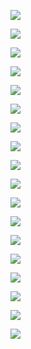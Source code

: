 ![](https://66.media.tumblr.com/2c0fd2f62314d5520687c053c77420bf/tumblr_nbbtv3XwNC1s0mbfho2_r1_400.gif)

![](http://i.imgur.com/8xy1wuI.gif)

![](https://media.giphy.com/media/dupLbHqgSlVGU/giphy.gif)

![](https://media.giphy.com/media/YPP27W7qyzHfG/giphy.gif)

![](https://media.giphy.com/media/bx60WiooupX8c/giphy.gif)

![](https://media.giphy.com/media/jUhfeaiN6vNKhFykxQ/giphy.gif)

![](https://media.giphy.com/media/9xyHziUd49FTrGCuYv/giphy.gif)

![](https://media.giphy.com/media/113JWfVDR9p5PG/giphy.gif)

![](https://media.giphy.com/media/xT1XGzAnABSXy8DPCU/giphy.gif)

![](https://media.giphy.com/media/DX5Y5ot4Quq6k/giphy.gif)

![](https://media.giphy.com/media/5A4bl7w5HOco0/giphy.gif)

![](https://media.giphy.com/media/26FLdaDQ5f72FPbEI/giphy.gif)

![](https://media.giphy.com/media/jbbXetFcBlzYLKE2XG/giphy.gif)

![](https://media.giphy.com/media/deMMH81dcsLvULHXrp/giphy.gif)

![](https://media.giphy.com/media/wd7MQUtE2f8kw/giphy.gif)

![](https://media.giphy.com/media/uXbXCQ9c3irpC/giphy.gif)

![](https://media.giphy.com/media/IMDAzVIoYFLGw/giphy.gif)

![](https://media.giphy.com/media/oGsCtcD0gLvSE/giphy.gif)
